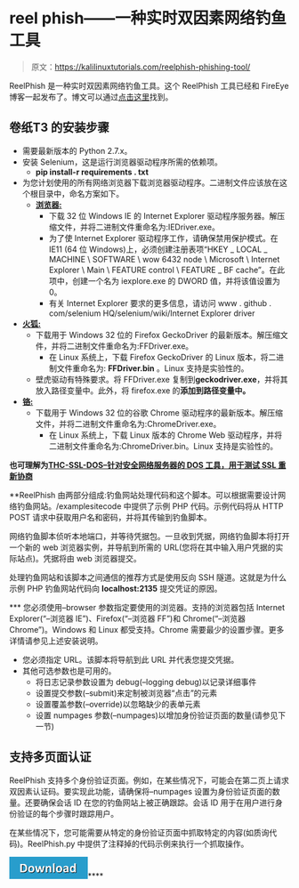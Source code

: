 # reel phish——一种实时双因素网络钓鱼工具

> 原文：<https://kalilinuxtutorials.com/reelphish-phishing-tool/>

ReelPhish 是一种实时双因素网络钓鱼工具。这个 ReelPhish 工具已经和 FireEye 博客一起发布了。博文可以通过[点击这里](https://www.fireeye.com/blog/threat-research/2018/02/reelphish-real-time-two-factor-phishing-tool.html)找到。

## **卷纸T3 的安装步骤**

*   需要最新版本的 Python 2.7.x。
*   安装 Selenium，这是运行浏览器驱动程序所需的依赖项。
    *   **pip install-r requirements . txt**
*   为您计划使用的所有网络浏览器下载浏览器驱动程序。二进制文件应该放在这个根目录中，命名方案如下。
    *   [**浏览器:**](http://www.seleniumhq.org/download/)
        *   下载 32 位 Windows IE 的 Internet Explorer 驱动程序服务器。解压缩文件，并将二进制文件重命名为:IEDriver.exe。
        *   为了使 Internet Explorer 驱动程序工作，请确保禁用保护模式。在 IE11 (64 位 Windows)上，必须创建注册表项“HKEY _ LOCAL _ MACHINE \ SOFTWARE \ wow 6432 node \ Microsoft \ Internet Explorer \ Main \ FEATURE control \ FEATURE _ BF cache”。在此项中，创建一个名为 iexplore.exe 的 DWORD 值，并将该值设置为 0。
        *   有关 Internet Explorer 要求的更多信息，请访问 www . github . com/selenium HQ/selenium/wiki/Internet Explorer driver
*   [**火狐:**](http://www.github.com/mozilla/geckodriver/releases/)
    *   下载用于 Windows 32 位的 Firefox GeckoDriver 的最新版本。解压缩文件，并将二进制文件重命名为:FFDriver.exe。
        *   在 Linux 系统上，下载 Firefox GeckoDriver 的 Linux 版本，将二进制文件重命名为: **FFDriver.bin** 。Linux 支持是实验性的。
    *   壁虎驱动有特殊要求。将 FFDriver.exe 复制到**geckodriver.exe**，并将其放入路径变量中。此外，将 firefox.exe 的**添加到路径变量中。**
*   [**铬:**](https://chromedriver.storage.googleapis.com/index.html?path=2.35/)
    *   下载用于 Windows 32 位的谷歌 Chrome 驱动程序的最新版本。解压缩文件，并将二进制文件重命名为:ChromeDriver.exe。
        *   在 Linux 系统上，下载 Linux 版本的 Chrome Web 驱动程序，并将二进制文件重命名为:ChromeDriver.bin。Linux 支持是实验性的。

**也可理解为[THC-SSL-DOS–针对安全网络服务器的 DOS 工具，用于测试 SSL 重新协商](http://kalilinuxtutorials.com/thc-ssl-dos/)**

 **ReelPhish 由两部分组成:钓鱼网站处理代码和这个脚本。可以根据需要设计网络钓鱼网站。/examplesitecode 中提供了示例 PHP 代码。示例代码将从 HTTP POST 请求中获取用户名和密码，并将其传输到钓鱼脚本。

网络钓鱼脚本侦听本地端口，并等待凭据包。一旦收到凭据，网络钓鱼脚本将打开一个新的 web 浏览器实例，并导航到所需的 URL(您将在其中输入用户凭据的实际站点)。凭据将由 web 浏览器提交。

处理钓鱼网站和该脚本之间通信的推荐方式是使用反向 SSH 隧道。这就是为什么示例 PHP 钓鱼网站代码向 **localhost:2135** 提交凭证的原因。

 ***   您必须使用–browser 参数指定要使用的浏览器。支持的浏览器包括 Internet Explorer(“–浏览器 IE”)、Firefox(“–浏览器 FF”)和 Chrome(“–浏览器 Chrome”)。Windows 和 Linux 都受支持。Chrome 需要最少的设置步骤。更多详情请参见上述安装说明。
*   您必须指定 URL。该脚本将导航到此 URL 并代表您提交凭据。
*   其他可选参数也是可用的。
    *   将日志记录参数设置为 debug(–logging debug)以记录详细事件
    *   设置提交参数(–submit)来定制被浏览器“点击”的元素
    *   设置覆盖参数(–override)以忽略缺少的表单元素
    *   设置 numpages 参数(–numpages)以增加身份验证页面的数量(请参见下一节)

## **支持多页面认证**

ReelPhish 支持多个身份验证页面。例如，在某些情况下，可能会在第二页上请求双因素认证码。要实现此功能，请确保将–numpages 设置为身份验证页面的数量。还要确保会话 ID 在您的钓鱼网站上被正确跟踪。会话 ID 用于在用户进行身份验证的每个步骤时跟踪用户。

在某些情况下，您可能需要从特定的身份验证页面中抓取特定的内容(如质询代码)。ReelPhish.py 中提供了注释掉的代码示例来执行一个抓取操作。

[![](img/a51de913dc60eee505c4a68651ee8e4d.png)](https://github.com/fireeye/ReelPhish)****